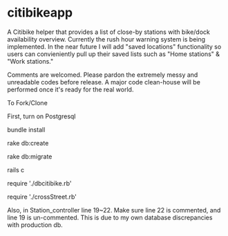 citibikeapp
===========

A Citibike helper that provides a list of close-by stations with bike/dock availability overview. Currently the rush hour warning system is being implemented. In the near future I will add "saved locations" functionality so users can convieniently pull up their saved lists such as "Home stations" & "Work stations."

Comments are welcomed. Please pardon the extremely messy and unreadable codes before release. A major code clean-house will be performed once it's ready for the real world.  

To Fork/Clone

First, turn on Postgresql

bundle install

rake db:create 

rake db:migrate 

rails c 

require './dbcitibike.rb'

require './crossStreet.rb'

Also, in Station_controller line 19~22. Make sure line 22 is commented, and line 19 is un-commented. This is due to my own database discrepancies with production db. 
